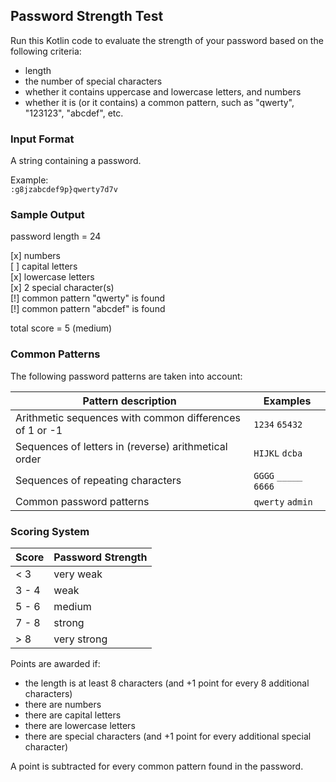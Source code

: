 ## Password Strength Test
Run this Kotlin code to evaluate the strength of your password based on the following criteria:

- length
- the number of special characters
- whether it contains uppercase and lowercase letters, and numbers
- whether it is (or it contains) a common pattern, such as "qwerty", "123123", "abcdef", etc.

### Input Format

A string containing a password. 

Example: <br />
`:g8jzabcdef9p}qwerty7d7v `

### Sample Output

password length = 24

[x] numbers <br />
[ ] capital letters <br />
[x] lowercase letters <br />
[x] 2 special character(s) <br />
[!] common pattern "qwerty" is found <br />
[!] common pattern "abcdef" is found <br />

total score = 5 (medium)

### Common Patterns
The following password patterns are taken into account: <br />

| Pattern description                                     | Examples              |
|---------------------------------------------------------|-----------------------|
| Arithmetic sequences with common differences of 1 or -1 | `1234` `65432`        |
| Sequences of letters in (reverse) arithmetical order    | `HIJKL` `dcba`        |
| Sequences of repeating characters                       | `GGGG` `_____` `6666` |
| Common password patterns                                | `qwerty` `admin`      |

### Scoring System

| Score | Password Strength |
|-------|-------------------|
| < 3   | very weak         |
| 3 - 4 | weak              |
| 5 - 6 | medium            |
| 7 - 8 | strong            |
| > 8   | very strong       |

Points are awarded if:

- the length is at least 8 characters (and +1 point for every 8 additional characters) 
- there are numbers
- there are capital letters 
- there are lowercase letters
- there are special characters (and +1 point for every additional special character) 

A point is subtracted for every common pattern found in the password.

